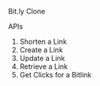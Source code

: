 Bit.ly Clone

APIs
1) Shorten a Link
2) Create a Link
3) Update a Link
4) Retrieve a Link
5) Get Clicks for a Bitlink

